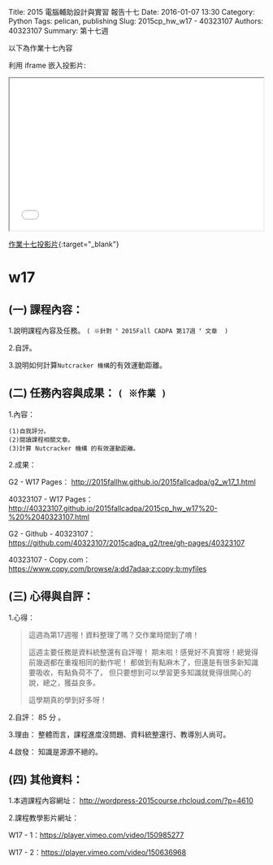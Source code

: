 Title:  2015 電腦輔助設計與實習 報告十七
Date: 2016-01-07 13:30
Category: Python
Tags: pelican, publishing
Slug: 2015cp_hw_w17 - 40323107
Authors: 40323107
Summary: 第十七週

以下為作業十七內容

利用 iframe 嵌入投影片:

<iframe src="40323107_cp_w17_p.html" width="500" height="300"></iframe>

[作業十七投影片](40323107_cp_w17_p.html){:target="_blank"}

w17
============

(一) 課程內容：
-------------------------

1.說明課程內容及任務。
`( ※針對〝 2015Fall CADPA 第17週 〞文章  )`

2.自評。

3.說明如何計算`Nutcracker 機構`的有效運動距離。


(二) 任務內容與成果： `( ※作業 )`
---------------------------------------------------

1.內容：

    (1)自我評分。
    (2)閱讀課程相關文章。
    (3)計算 Nutcracker 機構 的有效運動距離。


2.成果：

G2 - W17 Pages： <a href="http://2015fallhw.github.io/2015fallcadpa/g2_w17_1.html">http://2015fallhw.github.io/2015fallcadpa/g2_w17_1.html</a>

40323107 - W17 Pages： <a href="http://40323107.github.io/2015fallcadpa/2015cp_hw_w17%20-%20%2040323107.html">http://40323107.github.io/2015fallcadpa/2015cp_hw_w17%20-%20%2040323107.html</a>

G2 - Github - 40323107： <a href="https://github.com/40323107/2015cadpa_g2/tree/gh-pages/40323107">https://github.com/40323107/2015cadpa_g2/tree/gh-pages/40323107</a>

40323107 - Copy.com：<a href="https://www.copy.com/browse/a:dd7adaa;z:copy;b:myfiles">https://www.copy.com/browse/a:dd7adaa;z:copy;b:myfiles</a>


(三) 心得與自評：
---------------------------

1.心得：

> 這週為第17週喔！資料整理了嗎？交作業時間到了唷！
> 
> 這週主要任務是資料統整還有自評喔！
> 期末啦！感覺好不真實呀！總覺得前幾週都在重複相同的動作呢！
> 都做到有點麻木了，但還是有很多新知識要吸收，有點負荷不了，
> 但只要想到可以學習更多知識就覺得很開心的說，總之，獲益良多。
> 
> 這學期真的學到好多呀！

2.自評： 85 分 。

3.理由： 整體而言，課程進度沒問題、資料統整還行、教導別人尚可。

4.啟發： 知識是源源不絕的。

(四) 其他資料：
-------------------------

1.本週課程內容網址： <a href="http://wordpress-2015course.rhcloud.com/?p=4610">http://wordpress-2015course.rhcloud.com/?p=4610</a>

2.課程教學影片網址：

W17 - 1：<a href="https://player.vimeo.com/video/150985277">https://player.vimeo.com/video/150985277</a>

W17 - 2：<a href="https://player.vimeo.com/video/150636968">https://player.vimeo.com/video/150636968</a>
 

